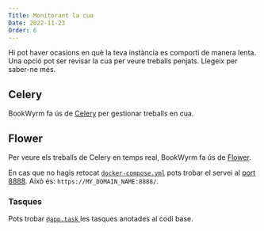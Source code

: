 ```yaml
---
Title: Monitorant la cua
Date: 2022-11-23
Order: 6
---
```


Hi pot haver ocasions en què la teva instància es comporti de manera lenta. Una opció pot ser revisar la cua per veure treballs penjats. Llegeix per saber-ne més.

## Celery

BookWyrm fa ús de [Celery](https://docs.celeryq.dev/en/stable/) per gestionar treballs en cua.

## Flower

Per veure els treballs de Celery en temps real, BookWyrm fa ús de [Flower](https://flower.readthedocs.io/en/latest/).

En cas que no hagis retocat [`docker-compose.yml`](https://github.com/bookwyrm-social/bookwyrm/blob/dc14670a2ca7553317528d3384146d79df1f7413/docker-compose.yml#L87-L100) pots trobar el servei al [port 8888](https://github.com/bookwyrm-social/bookwyrm/blob/dc14670a2ca7553317528d3384146d79df1f7413/.env.example#L42-L45). Això és: `https://MY_DOMAIN_NAME:8888/`.

### Tasques

Pots trobar [`@app.task` ](https://github.com/bookwyrm-social/bookwyrm/search?q=%40app.task) les tasques anotades al codi base.
